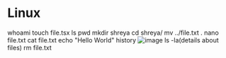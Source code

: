 # Linux
whoami
touch file.tsx
ls
pwd
mkdir shreya
cd shreya/
mv ../file.txt .
nano file.txt
cat file.txt
echo "Hello World"
history
![image](https://github.com/user-attachments/assets/484e27b6-401e-421e-acca-653a0c43ace8)
ls -la(details about files)
rm file.txt



